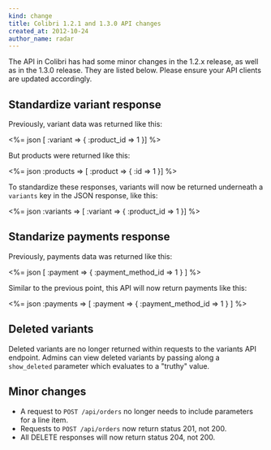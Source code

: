 ```yaml
---
kind: change
title: Colibri 1.2.1 and 1.3.0 API changes
created_at: 2012-10-24
author_name: radar
---
```


The API in Colibri has had some minor changes in the 1.2.x release, as well as in the 1.3.0 release. They are listed below. Please ensure your API clients are updated accordingly.

## Standardize variant response

Previously, variant data was returned like this:

<%= json [ :variant => { :product_id => 1 }] %>

But products were returned like this:

<%= json :products => [ :product => { :id => 1 }] %>

To standardize these responses, variants will now be returned underneath a `variants` key in the JSON response, like this:

<%= json :variants => [ :variant => { :product_id => 1 }] %>

## Standarize payments response

Previously, payments data was returned like this:

<%= json [ :payment => { :payment_method_id => 1 } ] %>

Similar to the previous point, this API will now return payments like this:

<%= json :payments => [ :payment => { :payment_method_id => 1 } ] %>

## Deleted variants

Deleted variants are no longer returned within requests to the variants API endpoint. Admins can view deleted variants by passing along a `show_deleted` parameter which evaluates to a "truthy" value.

## Minor changes

* A request to `POST /api/orders` no longer needs to include parameters for a line item.
* Requests to `POST /api/orders` now return status 201, not 200.
* All DELETE responses will now return status 204, not 200.
